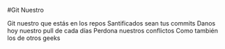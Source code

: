 #Git Nuestro

Git nuestro que estás en los repos
Santificados sean tus commits
Danos hoy nuestro pull de cada días
Perdona nuestros conflictos
Como también los de otros geeks